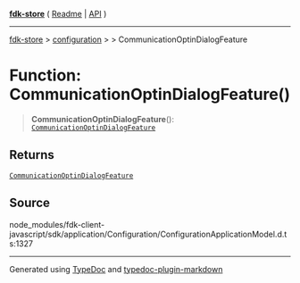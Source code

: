 [**fdk-store**](../../../README.md) ( [Readme](../../../README.md) \| [API](../../../API.md) )

---

[fdk-store](../../../API.md) > [configuration](../../README.md) > [<internal>](../README.md) > CommunicationOptinDialogFeature

# Function: CommunicationOptinDialogFeature()

> **CommunicationOptinDialogFeature**(): [`CommunicationOptinDialogFeature`](../type-aliases/type-alias.CommunicationOptinDialogFeature.md)

## Returns

[`CommunicationOptinDialogFeature`](../type-aliases/type-alias.CommunicationOptinDialogFeature.md)

## Source

node_modules/fdk-client-javascript/sdk/application/Configuration/ConfigurationApplicationModel.d.ts:1327

---

Generated using [TypeDoc](https://typedoc.org/) and [typedoc-plugin-markdown](https://www.npmjs.com/package/typedoc-plugin-markdown)
